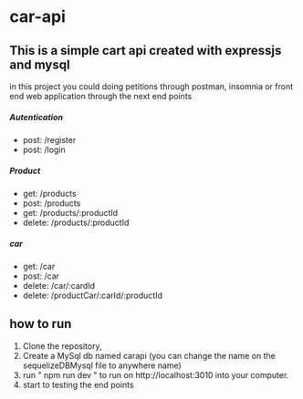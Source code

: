 # car-api
## This is a simple cart api created with expressjs and mysql ##

in this project you could doing petitions through postman, insomnia or front end web application through the next end points

##### Autentication #####

- post: /register
- post: /login 

##### Product #####
- get: /products 
- post: /products 
- get: /products/:productId 
- delete: /products/:productId 

##### car #####

- get: /car 
- post: /car 
- delete: /car/:cardId 
- delete: /productCar/:carId/:productId 


## how to run ##

1. Clone the repository,
2. Create a MySql db named carapi (you can change the name on the sequelizeDBMysql file to anywhere name)
3. run " npm run dev " to run on http://localhost:3010 into your computer.
4. start to testing the end points


